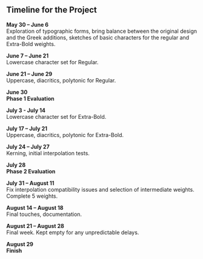 ## Timeline for the Project

**May 30 – June 6**<br />
Exploration of typographic forms, bring balance between the original design and the Greek additions, sketches of basic characters for the regular and Extra-Bold weights.

**June 7 – June 21**<br />
Lowercase character set for Regular.

**June 21 – June 29**<br />
Uppercase, diacritics, polytonic for Regular.

**June 30**<br />
**Phase 1 Evaluation**

**July 3 - July 14**<br />
Lowercase character set for Extra-Bold.

**July 17 – July 21**<br />
Uppercase, diacritics, polytonic for Extra-Bold.

**July 24 – July 27**<br />
Kerning, initial interpolation tests.

**July 28**<br />
**Phase 2 Evaluation**

**July 31 – August 11**<br />
Fix interpolation compatibility issues and selection of intermediate weights. Complete 5 weights.

**August 14 – August 18**<br />
Final touches, documentation.

**August 21 – August 28**<br />
Final week. Kept empty for any unpredictable delays.

**August 29**<br />
**Finish**
